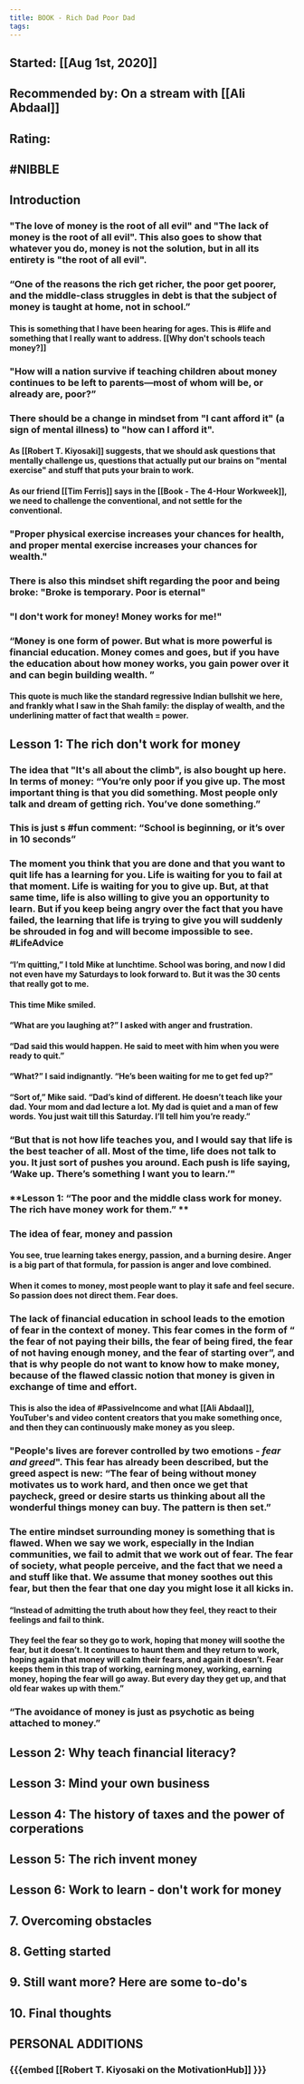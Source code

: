 ```yaml
---
title: BOOK - Rich Dad Poor Dad
tags:
---
```


## Started: [[Aug 1st, 2020]] 
## Recommended by: On a stream with [[Ali Abdaal]]
## Rating:
## #NIBBLE
## **Introduction**
### "The love of money is the root of all evil" and "The lack of money is the root of all evil". This also goes to show that whatever you do, money is not the solution, but in all its entirety is "the root of all evil".
### “One of the reasons the rich get richer, the poor get poorer, and the middle-class struggles in debt is that the subject of money is taught at home, not in school.” 
#### This is something that I have been hearing for ages. This is #life and something that I really want to address. [[Why don't schools teach money?]]
### "How will a nation survive if teaching children about money continues to be left to parents—most of whom will be, or already are, poor?”
### There should be a change in mindset from "I cant afford it" (a sign of mental illness) to "how can I afford it".
#### As [[Robert T. Kiyosaki]] suggests, that we should ask questions that mentally challenge us, questions that actually put our brains on  "mental exercise" and stuff that puts your brain to work.
#### As our friend [[Tim Ferris]] says in the [[Book - The 4-Hour Workweek]], we need to challenge the conventional, and not settle for the conventional.
### "Proper physical exercise increases your chances for health, and proper mental exercise increases your chances for wealth."
### There is also this mindset shift regarding the poor and being broke: "Broke is temporary. Poor is eternal"
### "I don't work for money! Money works for me!"
### “Money is one form of power. But what is more powerful is financial education. Money comes and goes, but if you have the education about how money works, you gain power over it and can begin building wealth. ”
#### This quote is much like the standard regressive Indian bullshit we here, and frankly what I saw in the Shah family: the display of wealth, and the underlining matter of fact that wealth = power.
## **Lesson 1: The rich don't work for money**
### The idea that "It's all about the climb", is also bought up here. In terms of money: “You’re only poor if you give up. The most important thing is that you did something. Most people only talk and dream of getting rich. You’ve done something.”
### This is just s #fun comment: “School is beginning, or it’s over in 10 seconds”
### The moment you think that you are done and that you want to quit life has a learning for you. Life is waiting for you to fail at that moment. Life is waiting for you to give up. But, at that same time, life is also willing to give you an opportunity to learn. But if you keep being angry over the fact that you have failed, the learning that life is trying to give you will suddenly be shrouded in fog and will become impossible to see. #LifeAdvice
#### “I’m quitting,” I told Mike at lunchtime. School was boring, and now I did not even have my Saturdays to look forward to. But it was the 30 cents that really got to me.
#### This time Mike smiled.
#### “What are you laughing at?” I asked with anger and frustration.
#### “Dad said this would happen. He said to meet with him when you were ready to quit.”
#### “What?” I said indignantly. “He’s been waiting for me to get fed up?”
#### “Sort of,” Mike said. “Dad’s kind of different. He doesn’t teach like your dad. Your mom and dad lecture a lot. My dad is quiet and a man of few words. You just wait till this Saturday. I’ll tell him you’re ready.”
### “But that is not how life teaches you, and I would say that life is the best teacher of all. Most of the time, life does not talk to you. It just sort of pushes you around. Each push is life saying, ‘Wake up. There’s something I want you to learn.’"
### **Lesson 1: “The poor and the middle class work for money. The rich have money work for them.” **
### The idea of fear, money and passion
#### You see, true learning takes energy, passion, and a burning desire. Anger is a big part of that formula, for passion is anger and love combined.
#### When it comes to money, most people want to play it safe and feel secure. So passion does not direct them. Fear does.
### The lack of financial education in school leads to the emotion of fear in the context of money. This fear comes in the form of “ the fear of not paying their bills, the fear of being fired, the fear of not having enough money, and the fear of starting over”, and that is why people do not want to know how to make money, because of the flawed classic notion that money is given in exchange of time and effort.
#### This is also the idea of #PassiveIncome and what [[Ali Abdaal]], YouTuber's and video content creators that you make something once, and then they can continuously make money as you sleep.
### "People's lives are forever controlled by two emotions - _fear and greed_". This fear has already been described, but the greed aspect is new: “The fear of being without money motivates us to work hard, and then once we get that paycheck, greed or desire starts us thinking about all the wonderful things money can buy. The pattern is then set.”
### The entire mindset surrounding money is something that is flawed. When we say we work, especially in the Indian communities, we fail to admit that we work out of fear. The fear of society, what people perceive, and the fact that we need a  and stuff like that. We assume that money soothes out this fear, but then the fear that one day you might lose it all kicks in.
#### “Instead of admitting the truth about how they feel, they react to their feelings and fail to think.
#### They feel the fear so they go to work, hoping that money will soothe the fear, but it doesn’t. It continues to haunt them and they return to work, hoping again that money will calm their fears, and again it doesn’t. Fear keeps them in this trap of working, earning money, working, earning money, hoping the fear will go away. But every day they get up, and that old fear wakes up with them.”
### “The avoidance of money is just as psychotic as being attached to money.”
## Lesson 2: Why teach financial literacy?
## Lesson 3: Mind your own business
## Lesson 4: The history of taxes and the power of corperations
## Lesson 5: The rich invent money
## Lesson 6: Work to learn - don't work for money
## 7. Overcoming obstacles
## 8. Getting started
## 9. Still want more? Here are some to-do's
## 10. Final thoughts
##
## PERSONAL ADDITIONS
### {{{embed [[Robert T. Kiyosaki on the MotivationHub]] }}}
